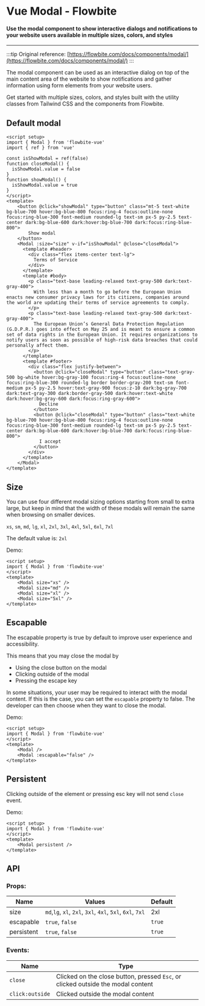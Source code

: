 <script setup>
import ModalExample from './modal/examples/ModalExample.vue';
import ModalSizeExample from './modal/examples/ModalSizeExample.vue';
import ModalEscapableExample from './modal/examples/ModalEscapableExample.vue';
import ModalPersistentExample from './modal/examples/ModalPersistentExample.vue';
</script>
# Vue Modal - Flowbite

#### Use the modal component to show interactive dialogs and notifications to your website users available in multiple sizes, colors, and styles

---

:::tip
Original reference: [https://flowbite.com/docs/components/modal/](https://flowbite.com/docs/components/modal/)
:::

The modal component can be used as an interactive dialog on top of the main content area of the website to show notifications and gather information using form elements from your website users.

Get started with multiple sizes, colors, and styles built with the utility classes from Tailwind CSS and the components from Flowbite.

## Default modal

<ModalExample />

```vue
<script setup>
import { Modal } from 'flowbite-vue'
import { ref } from 'vue'

const isShowModal = ref(false)
function closeModal() {
  isShowModal.value = false
}
function showModal() {
  isShowModal.value = true
}
</script>
<template>
    <button @click="showModal" type="button" class="mt-5 text-white bg-blue-700 hover:bg-blue-800 focus:ring-4 focus:outline-none focus:ring-blue-300 font-medium rounded-lg text-sm px-5 py-2.5 text-center dark:bg-blue-600 dark:hover:bg-blue-700 dark:focus:ring-blue-800">
        Show modal
    </button>
    <Modal :size="size" v-if="isShowModal" @close="closeModal">
      <template #header>
        <div class="flex items-center text-lg">
          Terms of Service
        </div>
      </template>
      <template #body>
        <p class="text-base leading-relaxed text-gray-500 dark:text-gray-400">
          With less than a month to go before the European Union enacts new consumer privacy laws for its citizens, companies around the world are updating their terms of service agreements to comply.
        </p>
        <p class="text-base leading-relaxed text-gray-500 dark:text-gray-400">
          The European Union’s General Data Protection Regulation (G.D.P.R.) goes into effect on May 25 and is meant to ensure a common set of data rights in the European Union. It requires organizations to notify users as soon as possible of high-risk data breaches that could personally affect them.
        </p>
      </template>
      <template #footer>
        <div class="flex justify-between">
          <button @click="closeModal" type="button" class="text-gray-500 bg-white hover:bg-gray-100 focus:ring-4 focus:outline-none focus:ring-blue-300 rounded-lg border border-gray-200 text-sm font-medium px-5 py-2.5 hover:text-gray-900 focus:z-10 dark:bg-gray-700 dark:text-gray-300 dark:border-gray-500 dark:hover:text-white dark:hover:bg-gray-600 dark:focus:ring-gray-600">
            Decline
          </button>
          <button @click="closeModal" type="button" class="text-white bg-blue-700 hover:bg-blue-800 focus:ring-4 focus:outline-none focus:ring-blue-300 font-medium rounded-lg text-sm px-5 py-2.5 text-center dark:bg-blue-600 dark:hover:bg-blue-700 dark:focus:ring-blue-800">
            I accept
          </button>
        </div>
      </template>
    </Modal>
</template>
```

## Size

You can use four different modal sizing options starting from small to extra large, but keep in mind that the width of these modals will remain the same when browsing on smaller devices.

`xs`, `sm`, `md`, `lg`, `xl`, `2xl`, `3xl`, `4xl`, `5xl`, `6xl`, `7xl`

The default value is: `2xl`

Demo:
<ModalSizeExample/>

```vue
<script setup>
import { Modal } from 'flowbite-vue'
</script>
<template>
    <Modal size="xs" />
    <Modal size="md" />
    <Modal size="xl" />
    <Modal size="5xl" />
</template>
```

## Escapable

The escapable property is true by default to improve user experience and accessibility.

This means that you may close the modal by

 - Using the close button on the modal
 - Clicking outside of the modal
 - Pressing the escape key

In some situations, your user may be required to interact with the modal content. If this is the case, you can set the `escapable` property to false. The developer can then choose when they want to close the modal.

Demo:
<ModalEscapableExample/>

```vue
<script setup>
import { Modal } from 'flowbite-vue'
</script>
<template>
    <Modal />
    <Modal :escapable="false" />
</template>
```

## Persistent

Clicking outside of the element or pressing esc key will not send `close` event.

Demo:
<ModalPersistentExample />

```vue
<script setup>
import { Modal } from 'flowbite-vue'
</script>
<template>
    <Modal persistent />
</template>
```

## API

### Props:

| Name       | Values                                                    | Default |
|------------|-----------------------------------------------------------|---------|
| size       | `md`,`lg`, `xl`, `2xl`, `3xl`, `4xl`, `5xl`, `6xl`, `7xl` | 2xl     |
| escapable  | `true`, `false`                                           | `true`  |
| persistent | `true`, `false`                                           | `true`  |

### Events:
| Name                | Type                                                                             |
|---------------------|----------------------------------------------------------------------------------|
| `close`             | Clicked on the close button, pressed `Esc`, or clicked outside the modal content |
| `click:outside`     | Clicked outside the modal content                                                |
